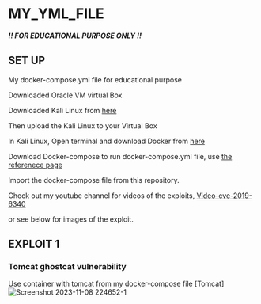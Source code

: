 # MY_YML_FILE


***!! FOR EDUCATIONAL PURPOSE ONLY !!***

## SET UP

My docker-compose.yml file for educational purpose

Downloaded Oracle VM virtual Box

Downloaded Kali Linux from [here](https://www.kali.org/get-kali/#kali-virtual-machines)

Then upload the Kali Linux to your Virtual Box

In Kali Linux, Open terminal and download Docker from [here](https://www.kali.org/docs/containers/installing-docker-on-kali/)

Download Docker-compose to run docker-compose.yml file, use [the referenece page](https://docs.docker.com/compose/install/linux/)

Import the docker-compose file from this repository.

Check out my youtube channel for videos of the exploits, [Video-cve-2019-6340](https://youtu.be/cwidnc2bmRE?si=5HTmwE9flUTuSxeR)

or see below for images of the exploit.

## EXPLOIT 1 

### Tomcat ghostcat vulnerability

Use container with tomcat from my docker-compose file [Tomcat] ![Screenshot 2023-11-08 224652-1](https://github.com/fara-jav/My_YML_File/assets/149855687/284b309e-07e4-4d7f-94a8-9c29e5c95deb)





